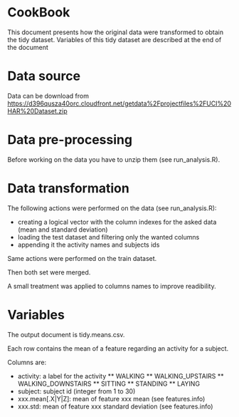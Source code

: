 CookBook
========

This document presents how the original data were transformed to obtain the tidy dataset.
Variables of this tidy dataset are described at the end of the document

# Data source

Data can be download from https://d396qusza40orc.cloudfront.net/getdata%2Fprojectfiles%2FUCI%20HAR%20Dataset.zip

# Data pre-processing

Before working on the data you have to unzip them (see run_analysis.R).

# Data transformation

The following actions were performed on the data (see run_analysis.R):
* creating a logical vector with the column indexes for the asked data (mean and standard deviation)
* loading the test dataset and filtering only the wanted columns 
* appending it the activity names and subjects ids

Same actions were performed on the train dataset.

Then both set were merged.

A small treatment was applied to columns names to improve readibility.

# Variables 

The output document is tidy.means.csv.

Each row contains the mean of a feature regarding an activity for a subject.

Columns are:
* activity: a label for the activity
** WALKING
** WALKING_UPSTAIRS
** WALKING_DOWNSTAIRS
** SITTING
** STANDING
** LAYING
* subject: subject id (integer from 1 to 30)
* xxx.mean[.X|Y|Z]: mean of feature xxx mean (see features.info)
* xxx.std: mean of feature xxx standard deviation (see features.info)
